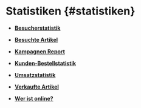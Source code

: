 # Statistiken {#statistiken}

-   **[Besucherstatistik](15_1_Besucherstatistik.md)**  

-   **[Besuchte Artikel](15_2_Besuchte_Artikel.md)**  

-   **[Kampagnen Report](15_3_Kampagnen_Report.md)**  

-   **[Kunden-Bestellstatistik](15_4_Kunden_Bestellstatistik.md)**  

-   **[Umsatzstatistik](15_5_Umsatzstatistik.md)**  

-   **[Verkaufte Artikel](15_6_Verkaufte_Artikel.md)**  

-   **[Wer ist online?](15_7_Wer_ist_online.md)**  



